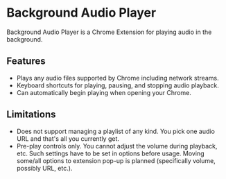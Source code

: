 # Background Audio Player

Background Audio Player is a Chrome Extension for playing audio in the background.

## Features

- Plays any audio files supported by Chrome including network streams.
- Keyboard shortcuts for playing, pausing, and stopping audio playback.
- Can automatically begin playing when opening your Chrome.

## Limitations

- Does not support managing a playlist of any kind. You pick one audio URL and that's all you currently get.
- Pre-play controls only. You cannot adjust the volume during playback, etc. Such settings have to be set in options before usage. Moving some/all options to extension pop-up is planned (specifically volume, possibly URL, etc.).
